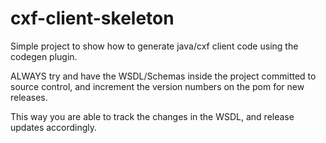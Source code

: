 # cxf-client-skeleton

Simple project to show how to generate java/cxf client code using the codegen plugin.  

ALWAYS try and have the WSDL/Schemas inside the project committed to source control, and increment the version numbers on the pom for new releases.  

This way you are able to track the changes in the WSDL, and release updates accordingly.

